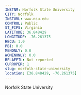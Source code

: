 ```yaml
---
INSTNM: Norfolk State University
CITY: Norfolk
INSTURL: www.nsu.edu
CONTROL: Public
ST_FIPS: Virginia
LATITUDE: 36.848429
LONGITUDE: -76.261375
HBCU: 1.0
PBI: 0.0
MENONLY: 0.0
WOMENONLY: 0.0
RELAFFIL: Not reported
CURROPER: 1
slug: norfolk-state-university
location: [36.848429, -76.261375]
---
```

Norfolk State University